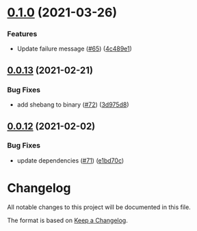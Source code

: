 # [0.1.0](https://github.com/tophat/commit-watch/compare/v0.0.13...v0.1.0) (2021-03-26)


### Features

* Update failure message ([#65](https://github.com/tophat/commit-watch/issues/65)) ([4c489e1](https://github.com/tophat/commit-watch/commit/4c489e18ad89a323140bbefde8a51aafce1bd216))

## [0.0.13](https://github.com/tophat/commit-watch/compare/v0.0.12...v0.0.13) (2021-02-21)


### Bug Fixes

* add shebang to binary ([#72](https://github.com/tophat/commit-watch/issues/72)) ([3d975d8](https://github.com/tophat/commit-watch/commit/3d975d83846834fb8438d8d39749d7443dec1d74))

## [0.0.12](https://github.com/tophat/commit-watch/compare/v0.0.11...v0.0.12) (2021-02-02)


### Bug Fixes

* update dependencies ([#71](https://github.com/tophat/commit-watch/issues/71)) ([e1bd70c](https://github.com/tophat/commit-watch/commit/e1bd70c24e102e6536557828537b622d7fac3a31))

# Changelog

All notable changes to this project will be documented in this file.

The format is based on [Keep a Changelog](https://keepachangelog.com/en/1.0.0/).
